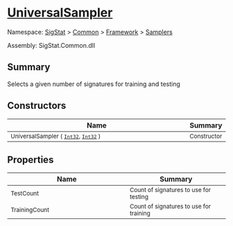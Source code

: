# [UniversalSampler](./UniversalSampler.md)

Namespace: [SigStat]() > [Common](./../../README.md) > [Framework]() > [Samplers](./README.md)

Assembly: SigStat.Common.dll

## Summary
Selects a given number of signatures for training and testing

## Constructors

| Name | Summary | 
| --- | --- | 
| <sub>UniversalSampler ( [`Int32`](https://docs.microsoft.com/en-us/dotnet/api/System.Int32), [`Int32`](https://docs.microsoft.com/en-us/dotnet/api/System.Int32) )</sub><img width=200>| <sub>Constructor</sub>| <br>


## Properties

| Name | Summary | 
| --- | --- | 
| <sub>TestCount</sub><img width=200>| <sub>Count of signatures to use for testing</sub>| <br>
| <sub>TrainingCount</sub><img width=200>| <sub>Count of signatures to use for training</sub>| <br>


